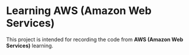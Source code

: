 # Learning AWS (Amazon Web Services)

This project is intended for recording the code from **AWS (Amazon Web Services)** learning.